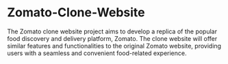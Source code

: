 # Zomato-Clone-Website
The Zomato clone website project aims to develop a replica of the popular food discovery and delivery platform, Zomato. The clone website will offer similar features and functionalities to the original Zomato website, providing users with a seamless and convenient food-related experience.

